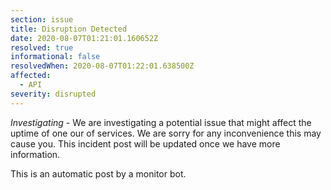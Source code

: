 ```yaml
---
section: issue
title: Disruption Detected
date: 2020-08-07T01:21:01.160652Z
resolved: true
informational: false
resolvedWhen: 2020-08-07T01:22:01.638500Z
affected:
  - API
severity: disrupted
---
```

*Investigating* - We are investigating a potential issue that might affect the uptime of one our of services. We are sorry for any inconvenience this may cause you. This incident post will be updated once we have more information.

This is an automatic post by a monitor bot.
        